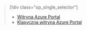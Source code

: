> [!div class="op_single_selector"]
> * [Witryna Azure Portal](../articles/storage/storage-enable-and-view-metrics.md)
> * [Klasyczna witryna Azure Portal](../articles/storage/storage-enable-and-view-metrics-classic-portal.md)
> 
> 



<!--HONumber=Feb17_HO3-->


